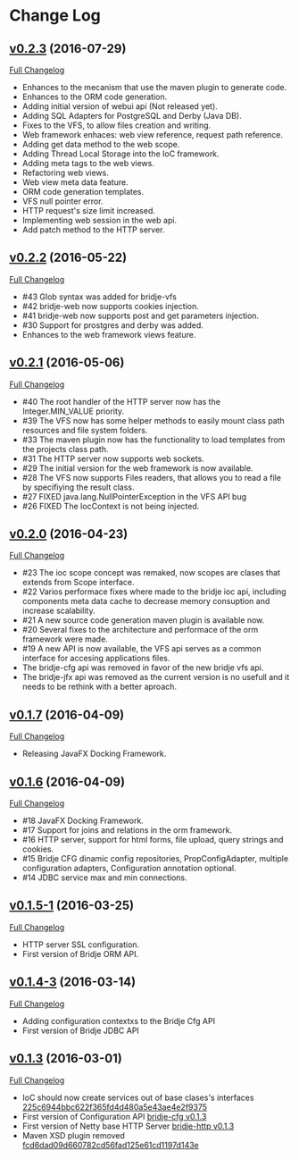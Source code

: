 # Change Log

## [v0.2.3](https://github.com/bridje/bridje-framework/tree/v0.2.3) (2016-07-29)
[Full Changelog](https://github.com/bridje/bridje-framework/compare/v0.2.2...v0.2.3)

 - Enhances to the mecanism that use the maven plugin to generate code.
 - Enhances to the ORM code generation. 		
 - Adding initial version of webui api (Not released yet).
 - Adding SQL Adapters for PostgreSQL and Derby (Java DB).
 - Fixes to the VFS, to allow files creation and writing. 		
 - Web framework enhaces: web view reference, request path reference.
 - Adding get data method to the web scope.
 - Adding Thread Local Storage into the IoC framework.
 - Adding meta tags to the web views.
 - Refactoring web views.
 - Web view meta data feature.
 - ORM code generation templates.
 - VFS null pointer error.
 - HTTP request's size limit increased.
 - Implementing web session in the web api.
 - Add patch method to the HTTP server.

## [v0.2.2](https://github.com/bridje/bridje-framework/tree/v0.2.2) (2016-05-22)
[Full Changelog](https://github.com/bridje/bridje-framework/compare/v0.2.1...v0.2.2)

- #43 Glob syntax was added for bridje-vfs
- #42 bridje-web now supports cookies injection.
- #41 bridje-web now supports post and get parameters injection.
- #30 Support for prostgres and derby was added.
- Enhances to the web framework views feature.

## [v0.2.1](https://github.com/bridje/bridje-framework/tree/v0.2.1) (2016-05-06)
[Full Changelog](https://github.com/bridje/bridje-framework/compare/v0.2.0...v0.2.1)

- #40 The root handler of the HTTP server now has the Integer.MIN_VALUE priority.
- #39 The VFS now has some helper methods to easily mount class path resources and file system folders.
- #33 The maven plugin now has the functionality to load templates from the projects class path.
- #31 The HTTP server now supports web sockets.
- #29 The initial version for the web framework is now available.
- #28 The VFS now supports Files readers, that allows you to read a file by specifiying the result class.
- #27 FIXED java.lang.NullPointerException in the VFS API bug
- #26 FIXED The IocContext is not being injected.

## [v0.2.0](https://github.com/bridje/bridje-framework/tree/v0.2.0) (2016-04-23)
[Full Changelog](https://github.com/bridje/bridje-framework/compare/v0.1.7...v0.2.0)

- #23 The ioc scope concept was remaked, now scopes are clases that extends from Scope interface.
- #22 Varios performace fixes where made to the bridje ioc api, including components meta data cache to decrease memory consuption and increase scalability.
- #21 A new source code generation maven plugin is available now.
- #20 Several fixes to the architecture and performace of the orm framework were made.
- #19 A new API is now available, the VFS api serves as a common interface for accesing applications files.
- The bridje-cfg api was removed in favor of the new bridje vfs api.
- The bridje-jfx api was removed as the current version is no usefull and it needs to be rethink with a better aproach.

## [v0.1.7](https://github.com/bridje/bridje-framework/tree/v0.1.7) (2016-04-09)
[Full Changelog](https://github.com/bridje/bridje-framework/compare/v0.1.6...v0.1.7)

- Releasing JavaFX Docking Framework.

## [v0.1.6](https://github.com/bridje/bridje-framework/tree/v0.1.6) (2016-04-09)
[Full Changelog](https://github.com/bridje/bridje-framework/compare/v0.1.5-1...v0.1.6)

- #18 JavaFX Docking Framework.
- #17 Support for joins and relations in the orm framework.
- #16 HTTP server, support for html forms, file upload, query strings and cookies.
- #15 Bridje CFG dinamic config repositories, PropConfigAdapter, multiple configuration adapters, Configuration annotation optional.
- #14 JDBC service max and min connections.

## [v0.1.5-1](https://github.com/bridje/bridje-framework/tree/v0.1.5-1) (2016-03-25)
[Full Changelog](https://github.com/bridje/bridje-framework/compare/v0.1.4-3...v0.1.5-1)

- HTTP server SSL configuration.
- First version of Bridje ORM API.

## [v0.1.4-3](https://github.com/bridje/bridje-framework/tree/v0.1.4-3) (2016-03-14)
[Full Changelog](https://github.com/bridje/bridje-framework/compare/v0.1.3...v0.1.4-3)

- Adding configuration contextxs to the Bridje Cfg API
- First version of Bridje JDBC API

## [v0.1.3](https://github.com/bridje/bridje-framework/tree/v0.1.3) (2016-03-01)
[Full Changelog](https://github.com/bridje/bridje-framework/compare/v0.1.2...v0.1.3)

- IoC should now create services out of base clases's interfaces [225c6944bbc622f365fd4d480a5e43ae4e2f9375](https://github.com/bridje/bridje-framework/commit/225c6944bbc622f365fd4d480a5e43ae4e2f9375)
- First version of Configuration API [bridje-cfg v0.1.3](https://github.com/bridje/bridje-framework/tree/v0.1.3/bridje-cfg)
- First version of Netty base HTTP Server [bridje-http v0.1.3](https://github.com/bridje/bridje-framework/tree/v0.1.3/bridje-http)
- Maven XSD plugin removed [fcd6dad09d660782cd56fad125e61cd1197d143e](https://github.com/bridje/bridje-framework/commit/fcd6dad09d660782cd56fad125e61cd1197d143e)
